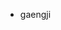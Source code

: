 - gaengji

<!---
gaengji/gaengji is a ✨ special ✨ repository because its `README.md` (this file) appears on your GitHub profile.
You can click the Preview link to take a look at your changes.
--->
